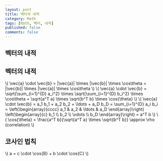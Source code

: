 ```yaml
---
layout: post
title: 벡터의 내적
category: Math
tags: [Math, 벡터, 내적]
published: false
comments: false
---
```


벡터의 내적
---

## 벡터의 내적
\\( \vec{a} \cdot \vec{b} = \|\vec{a}\| \times \|\vec{b}\| \times \cos\theta = \|\vec{b}\| \times \|\vec{a}\| \times \cos\theta \\)
\\( \vec{a} \cdot \vec{b} = \sqrt{\sum\_{i=1}^{D} a\_i^2} \times \sqrt{\sum\_{i=1}^{D} b\_i^2} \times \cos\theta = \sqrt{a^T a} \times \sqrt{b^T b} \times \cos{\theta} \\)
\\( \vec{a} \cdot \vec{b} = a\_1 b\_1 + a\_2 b\_2 + \ldots + a\_D b\_D = \sum\_{i=1}^{D} a\_i b\_i = \left(\begin{array}{cccc} a\_1 & a\_2 & \ldots & a\_D \end{array}\right) \left(\begin{array}{c} b\_1 \\\\ b\_2 \\\\ \vdots \\\\ b\_D \end{array}\right) = a^T b \\)
\\( \cos{\theta} = \frac{a^T b}{\sqrt{a^T a} \times \sqrt{b^T b}} \approx \rho (correlation) \\) 

## 코사인 법칙
\\( a = c \cdot \cos{B} + b \cdot \cos{C} \\)

